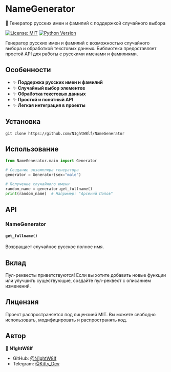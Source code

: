 # NameGenerator
📝 Генератор русских имен и фамилий с поддержкой случайного выбора

[![License: MIT](https://img.shields.io/badge/License-MIT-yellow.svg)](https://opensource.org/licenses/MIT)
[![Python Version](https://img.shields.io/badge/python-3.6+-blue.svg)](https://www.python.org/downloads/)

Генератор русских имен и фамилий с возможностью случайного выбора и обработкой текстовых данных. Библиотека предоставляет простой API для работы с русскими именами и фамилиями.

## Особенности
- ✨ **Поддержка русских имен и фамилий**
- ✨ **Случайный выбор элементов**
- ✨ **Обработка текстовых данных**
- ✨ **Простой и понятный API**
- ✨ **Легкая интеграция в проекты**

## Установка
```
git clone https://github.com/N1ghtW8lf/NameGenerator
```

## Использование
```python
from NameGenerator.main import Generator

# Создание экземпляра генератора
generator = Generator(sex="male")

# Получение случайного имени
random_name = generator.get_fullname()
print(random_name)  # Например: "Арсений Попов"

```

## API
### NameGenerator
#### `get_fullname()`
Возвращает случайное русское полное имя.

## Вклад
Пул-реквесты приветствуются! Если вы хотите добавить новые функции или улучшить существующие, создайте пул-реквест с описанием изменений.

## Лицензия
Проект распространяется под лицензией MIT. Вы можете свободно использовать, модифицировать и распространять код.

## Автор
👤 **N1ghtW8lf**
- GitHub: [@N1ghtW8lf](https://github.com/N1ghtW8lf)
- Telegram: [@Kitty_Dev](https://t.me/kitty_dev)
